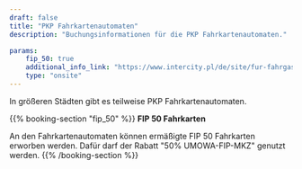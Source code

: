 ```yaml
---
draft: false
title: "PKP Fahrkartenautomaten"
description: "Buchungsinformationen für die PKP Fahrkartenautomaten."

params:
    fip_50: true
    additional_info_link: "https://www.intercity.pl/de/site/fur-fahrgast/informacje/bilety/nowe-biletomaty/informacje-ogolne-de.html"
    type: "onsite"
---
```


In größeren Städten gibt es teilweise PKP Fahrkartenautomaten.

{{% booking-section "fip_50" %}}
**FIP 50 Fahrkarten**

An den Fahrkartenautomaten können ermäßigte FIP 50 Fahrkarten erworben werden. Dafür darf der Rabatt "50% UMOWA-FIP-MKZ" genutzt werden.
{{% /booking-section %}}
